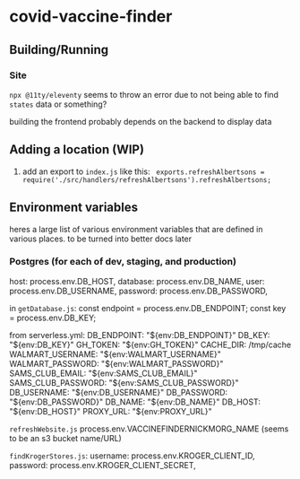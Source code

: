 # covid-vaccine-finder


## Building/Running

### Site
`npx @11ty/eleventy` seems to throw an error due to not being able to find `states` data or something?

building the frontend probably depends on the backend to display data

## Adding a location (WIP)

1. add an export to `index.js` like this: ` exports.refreshAlbertsons = require('./src/handlers/refreshAlbertsons').refreshAlbertsons;`

## Environment variables
heres a large list of various environment variables that are defined in various places. to be turned into better docs later

### Postgres (for each of dev, staging, and production)
host: process.env.DB_HOST,
database: process.env.DB_NAME,
user: process.env.DB_USERNAME,
password: process.env.DB_PASSWORD,

in `getDatabase.js`:
const endpoint = process.env.DB_ENDPOINT;
const key = process.env.DB_KEY;

from serverless.yml:
 DB_ENDPOINT: "${env:DB_ENDPOINT}"
DB_KEY: "${env:DB_KEY}"
GH_TOKEN: "${env:GH_TOKEN}"
CACHE_DIR: /tmp/cache
WALMART_USERNAME: "${env:WALMART_USERNAME}"
WALMART_PASSWORD: "${env:WALMART_PASSWORD}"
SAMS_CLUB_EMAIL: "${env:SAMS_CLUB_EMAIL}"
SAMS_CLUB_PASSWORD: "${env:SAMS_CLUB_PASSWORD}"
DB_USERNAME: "${env:DB_USERNAME}"
DB_PASSWORD: "${env:DB_PASSWORD}"
DB_NAME: "${env:DB_NAME}"
DB_HOST: "${env:DB_HOST}"
PROXY_URL: "${env:PROXY_URL}"

`refreshWebsite.js` process.env.VACCINEFINDERNICKMORG_NAME (seems to be an s3 bucket name/URL)

`findKrogerStores.js`:
username: process.env.KROGER_CLIENT_ID,
password: process.env.KROGER_CLIENT_SECRET,

